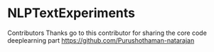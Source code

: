 # NLPTextExperiments

Contributors
Thanks go to this contributor for sharing the core code deeplearning part 
https://github.com/Purushothaman-natarajan

